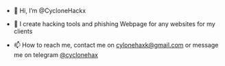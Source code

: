 - 👋 Hi, I’m @CycloneHackx

- 👀 I create hacking tools and phishing
     Webpage for any websites for my clients

- 📫 How to reach me, contact me on
     cylonehaxk@gmail.com or message me on 
     telegram <a href="https://t.me/Cyclonehax">@cyclonehax</a>

<!---
CycloneHackx/CycloneHackx is a ✨ special ✨ repository because its `README.md` (this file) appears on your GitHub profile.
You can click the Preview link to take a look at your changes.
--->

